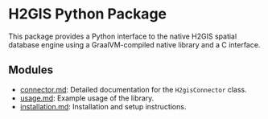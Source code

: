# H2GIS Python Package

This package provides a Python interface to the native H2GIS spatial database engine using a GraalVM-compiled native library and a C interface.

## Modules

- [connector.md](./connector.md): Detailed documentation for the `H2gisConnector` class.
- [usage.md](./usage.md): Example usage of the library.
- [installation.md](installation.md): Installation and setup instructions.
